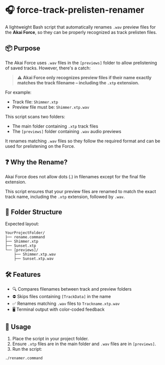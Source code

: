 # 🎧 force-track-prelisten-renamer

A lightweight Bash script that automatically renames `.wav` preview files for the **Akai Force**, so they can be properly recognized as track prelisten files.

## 📦 Purpose

The Akai Force uses `.wav` files in the `[previews]` folder to allow prelistening of saved tracks. However, there's a catch:

> ⚠️ **Akai Force only recognizes preview files if their name exactly matches the track filename – including the `.xtp` extension.**

For example:
- Track file: `Shimmer.xtp`
- Preview file must be: `Shimmer.xtp.wav`

This script scans two folders:
- The main folder containing `.xtp` track files
- The `[previews]` folder containing `.wav` audio previews

It renames matching `.wav` files so they follow the required format and can be used for prelistening on the Force.

## ❓ Why the Rename?
Akai Force does not allow dots (.) in filenames except for the final file extension.  

This script ensures that your preview files are renamed to match the exact track name, including the `.xtp` extension, followed by `.wav`.

## 📂 Folder Structure

Expected layout:

```
YourProjectFolder/
├── rename.command
├── Shimmer.xtp
├── Sunset.xtp
└── [previews]/
    ├── Shimmer.xtp.wav
    ├── Sunset.xtp.wav
```

## 🛠️ Features

- 🔍 Compares filenames between track and preview folders
- ⛔️ Skips files containing `[TrackData]` in the name
- ✅ Renames matching `.wav` files to `Trackname.xtp.wav`
- 🖥️ Terminal output with color-coded feedback

## 🚀 Usage

1. Place the script in your project folder.
2. Ensure `.xtp` files are in the main folder and `.wav` files are in `[previews]`.
3. Run the script:

```bash
./renamer.command
